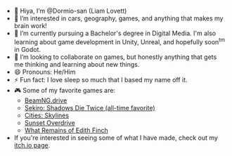 - 👋 Hiya, I’m @Dormio-san (Liam Lovett)
- 👀 I’m interested in cars, geography, games, and anything that makes my brain work!
- 🌱 I’m currently pursuing a Bachelor's degree in Digital Media. I'm also learning about game development in Unity, Unreal, and hopefully soon<sup>tm</sup> in Godot.
- 💞️ I’m looking to collaborate on games, but honestly anything that gets me thinking and learning about new things.
- 😄 Pronouns: He/Him
- ⚡ Fun fact: I love sleep so much that I based my name off it.
- 🎮 Some of my favorite games are:
  - [BeamNG.drive](https://store.steampowered.com/app/284160/BeamNGdrive/)
  - [Sekiro: Shadows Die Twice (all-time favorite)](https://store.steampowered.com/app/814380/Sekiro_Shadows_Die_Twice__GOTY_Edition/)
  - [Cities: Skylines](https://store.steampowered.com/app/255710/Cities_Skylines/)
  - [Sunset Overdrive](https://store.steampowered.com/app/847370/Sunset_Overdrive/)
  - [What Remains of Edith Finch](https://store.steampowered.com/app/501300/What_Remains_of_Edith_Finch/)
- If you're interested in seeing some of what I have made, check out my [itch.io page](https://dormio-san.itch.io/).
<!---
Dormio-san/Dormio-san is a ✨ special ✨ repository because its `README.md` (this file) appears on your GitHub profile.
You can click the Preview link to take a look at your changes.
--->

